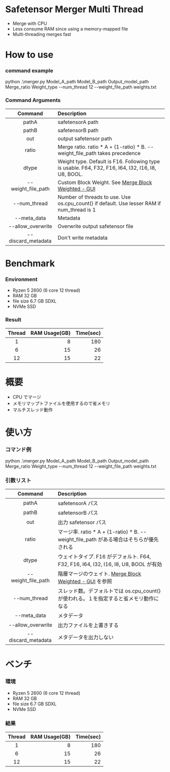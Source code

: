 # Safetensor Merger Multi Thread
- Merge with CPU
- Less consume RAM since using a memory-mapped file
- Multi-threading merges fast

# How to use
### command example
python .\merger.py Model_A_path Model_B_path Output_model_path Merge_ratio Weight_type --num_thread 12 --weight_file_path weights.txt

### Command Arguments
|Command|Description|
|:---:|:---|
|pathA|safetensorA path|
|pathB|safetensorB path|
|out|output safetensor path|
|ratio|Merge ratio. ratio * A + (1-ratio) * B. --weight_file_path takes precedence|
|dtype|Weight type. Default is F16. Following type is usable. F64, F32, F16, I64, I32, I16, I8, U8, BOOL.|
|--weight_file_path|Custom Block Weight. See [Merge Block Weighted - GUI](https://github.com/bbc-mc/sdweb-merge-block-weighted-gui)|
|--num_thread|Number of threads to use. Use os.cpu_count() if default. Use lesser RAM if num_thread is 1|
|--meta_data|Metadata|
|--allow_overwrite|Overwrite output safetensor file|
|--discard_metadata|Don't write metadata|

# Benchmark
### Environment
- Ryzen 5 2600 (6 core 12 thread)
- RAM 32 GB
- file size 6.7 GB SDXL
- NVMe SSD

### Result
|Thread|RAM Usage(GB)|Time(sec)|
|:---:|---:|---:|
|1|8|180|
|6|15|26|
|12|15|22|

# 概要
- CPU でマージ
- メモリマップトファイルを使用するので省メモリ
- マルチスレッド動作

# 使い方
### コマンド例
python .\merger.py Model_A_path Model_B_path Output_model_path Merge_ratio Weight_type --num_thread 12 --weight_file_path weights.txt

### 引数リスト
|Command|Description|
|:---:|:---|
|pathA|safetensorA パス|
|pathB|safetensorB パス|
|out|出力 safetensor パス|
|ratio|マージ率. ratio * A + (1-ratio) * B. --weight_file_path がある場合はそちらが優先される|
|dtype|ウェイトタイプ. F16 がデフォルト. F64, F32, F16, I64, I32, I16, I8, U8, BOOL が有効|
|--weight_file_path|階層マージのウェイト. [Merge Block Weighted - GUI](https://github.com/bbc-mc/sdweb-merge-block-weighted-gui) を参照|
|--num_thread|スレッド数。デフォルトでは os.cpu_count() が使われる。１を指定すると省メモリ動作になる|
|--meta_data|メタデータ|
|--allow_overwrite|出力ファイルを上書きする|
|--discard_metadata|メタデータを出力しない|

# ベンチ
### 環境
- Ryzen 5 2600 (6 core 12 thread)
- RAM 32 GB
- file size 6.7 GB SDXL
- NVMe SSD

### 結果
|Thread|RAM Usage(GB)|Time(sec)|
|:---:|---:|---:|
|1|8|180|
|6|15|26|
|12|15|22|
